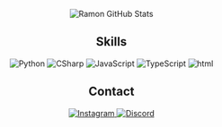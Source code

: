 <!-- GitHub Stats -->
<p align="center">
  <img src="https://github-readme-stats.vercel.app/api?username=Ramon-Sd&show_icons=true&theme=dark" alt="Ramon GitHub Stats" />
</p>

<!-- Skills -->
<h2 align="center">Skills</h2>
<p align="center">
  <img src="https://img.shields.io/badge/Python-3776AB?style=for-the-badge&logo=python&logoColor=white" alt="Python" />
  <img src="https://img.shields.io/badge/C%23-512BD4?style=for-the-badge&logo=csharp&logoColor=white" alt="CSharp" />
  <img src="https://img.shields.io/badge/JavaScript-ffe100?style=for-the-badge&logo=javascript&logoColor=black" alt="JavaScript" />
<!-- </p>
<p align="center"> -->
  <img src="https://img.shields.io/badge/TypeScript-512BD4?style=for-the-badge&logo=typescript&logoColor=white" alt="TypeScript" />
  <img src="https://img.shields.io/badge/HTML_5-ff8c00?style=for-the-badge&logo=html5&logoColor=white" alt="html" />
</p>

<!-- Contact -->
<h2 align="center">Contact</h2>
<p align="center">
  <a href="https://www.instagram.com/_ramon_sd/">
    <img src="https://img.shields.io/badge/Instagram-%23E4405F?style=for-the-badge&logo=instagram&logoColor=white" alt="Instagram" />
  </a>
  <a href="https://top.gg/user/365542139201011712">
    <img src="https://img.shields.io/badge/Discord-5865F2?style=for-the-badge&logo=discord&logoColor=white" alt="Discord" />
  </a>
</p>

